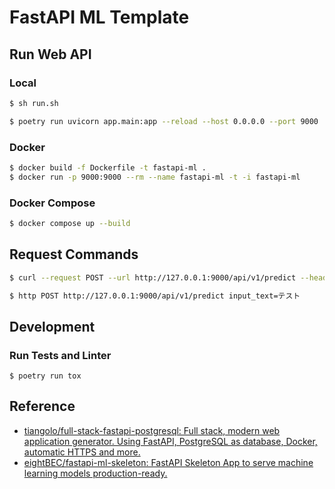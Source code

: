 # FastAPI ML Template

## Run Web API
### Local

```sh
$ sh run.sh
```

```sh
$ poetry run uvicorn app.main:app --reload --host 0.0.0.0 --port 9000
```

### Docker
```sh
$ docker build -f Dockerfile -t fastapi-ml .
$ docker run -p 9000:9000 --rm --name fastapi-ml -t -i fastapi-ml
```

### Docker Compose

```sh
$ docker compose up --build
```

## Request Commands

```sh 
$ curl --request POST --url http://127.0.0.1:9000/api/v1/predict --header 'Content-Type: application/json' --data '{"input_text": "test"}'
```

```sh
$ http POST http://127.0.0.1:9000/api/v1/predict input_text=テスト
```

## Development
### Run Tests and Linter

```
$ poetry run tox
```

## Reference

- [tiangolo/full\-stack\-fastapi\-postgresql: Full stack, modern web application generator\. Using FastAPI, PostgreSQL as database, Docker, automatic HTTPS and more\.](https://github.com/tiangolo/full-stack-fastapi-postgresql)
- [eightBEC/fastapi\-ml\-skeleton: FastAPI Skeleton App to serve machine learning models production\-ready\.](https://github.com/eightBEC/fastapi-ml-skeleton)
